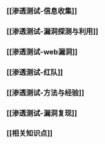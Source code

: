 
### [[渗透测试-信息收集]]

### [[渗透测试-漏洞探测与利用]]

### [[渗透测试-web漏洞]]

### [[渗透测试-红队]]

### [[渗透测试-方法与经验]]

### [[渗透测试-漏洞复现]]

### [[相关知识点]]